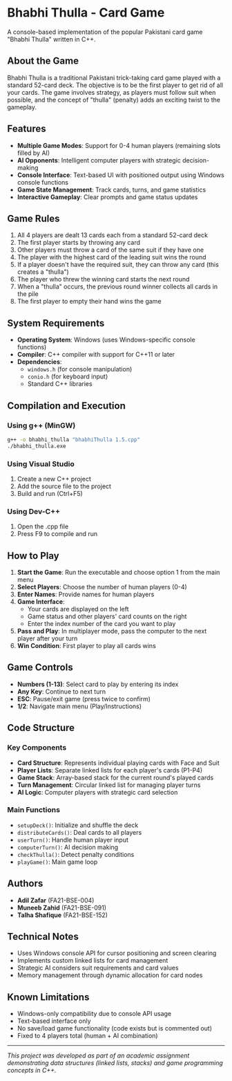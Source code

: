 # Bhabhi Thulla - Card Game

A console-based implementation of the popular Pakistani card game "Bhabhi Thulla" written in C++.

## About the Game

Bhabhi Thulla is a traditional Pakistani trick-taking card game played with a standard 52-card deck. The objective is to be the first player to get rid of all your cards. The game involves strategy, as players must follow suit when possible, and the concept of "thulla" (penalty) adds an exciting twist to the gameplay.

## Features

- **Multiple Game Modes**: Support for 0-4 human players (remaining slots filled by AI)
- **AI Opponents**: Intelligent computer players with strategic decision-making
- **Console Interface**: Text-based UI with positioned output using Windows console functions
- **Game State Management**: Track cards, turns, and game statistics
- **Interactive Gameplay**: Clear prompts and game status updates

## Game Rules

1. All 4 players are dealt 13 cards each from a standard 52-card deck
2. The first player starts by throwing any card
3. Other players must throw a card of the same suit if they have one
4. The player with the highest card of the leading suit wins the round
5. If a player doesn't have the required suit, they can throw any card (this creates a "thulla")
6. The player who threw the winning card starts the next round
7. When a "thulla" occurs, the previous round winner collects all cards in the pile
8. The first player to empty their hand wins the game

## System Requirements

- **Operating System**: Windows (uses Windows-specific console functions)
- **Compiler**: C++ compiler with support for C++11 or later
- **Dependencies**: 
  - `windows.h` (for console manipulation)
  - `conio.h` (for keyboard input)
  - Standard C++ libraries

## Compilation and Execution

### Using g++ (MinGW)
```bash
g++ -o bhabhi_thulla "bhabhiThulla 1.5.cpp"
./bhabhi_thulla.exe
```

### Using Visual Studio
1. Create a new C++ project
2. Add the source file to the project
3. Build and run (Ctrl+F5)

### Using Dev-C++
1. Open the .cpp file
2. Press F9 to compile and run

## How to Play

1. **Start the Game**: Run the executable and choose option 1 from the main menu
2. **Select Players**: Choose the number of human players (0-4)
3. **Enter Names**: Provide names for human players
4. **Game Interface**: 
   - Your cards are displayed on the left
   - Game status and other players' card counts on the right
   - Enter the index number of the card you want to play
5. **Pass and Play**: In multiplayer mode, pass the computer to the next player after your turn
6. **Win Condition**: First player to play all cards wins

## Game Controls

- **Numbers (1-13)**: Select card to play by entering its index
- **Any Key**: Continue to next turn
- **ESC**: Pause/exit game (press twice to confirm)
- **1/2**: Navigate main menu (Play/Instructions)

## Code Structure

### Key Components

- **Card Structure**: Represents individual playing cards with Face and Suit
- **Player Lists**: Separate linked lists for each player's cards (P1-P4)
- **Game Stack**: Array-based stack for the current round's played cards
- **Turn Management**: Circular linked list for managing player turns
- **AI Logic**: Computer players with strategic card selection

### Main Functions

- `setupDeck()`: Initialize and shuffle the deck
- `distributeCards()`: Deal cards to all players
- `userTurn()`: Handle human player input
- `computerTurn()`: AI decision making
- `checkThulla()`: Detect penalty conditions
- `playGame()`: Main game loop

## Authors

- **Adil Zafar** (FA21-BSE-004)
- **Muneeb Zahid** (FA21-BSE-091)  
- **Talha Shafique** (FA21-BSE-152)

## Technical Notes

- Uses Windows console API for cursor positioning and screen clearing
- Implements custom linked lists for card management
- Strategic AI considers suit requirements and card values
- Memory management through dynamic allocation for card nodes

## Known Limitations

- Windows-only compatibility due to console API usage
- Text-based interface only
- No save/load game functionality (code exists but is commented out)
- Fixed to 4 players total (human + AI combination)

---

*This project was developed as part of an academic assignment demonstrating data structures (linked lists, stacks) and game programming concepts in C++.*
